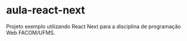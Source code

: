 # aula-react-next
Projeto exemplo utilizando React Next para a disciplina de programação Web FACOM/UFMS.
